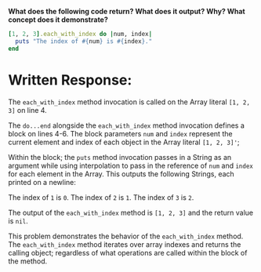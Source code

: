 **What does the following code return? What does it output? Why? What concept does it demonstrate?**

```ruby
[1, 2, 3].each_with_index do |num, index|
  puts "The index of #{num} is #{index}."
end
```
# Written Response:

The `each_with_index` method invocation is called on the Array literal `[1, 2, 3]` on line 4.

The `do...end` alongside the `each_with_index` method invocation defines a block on lines 4-6. The block parameters `num` and `index` represent the current element and index of each object in the Array literal `[1, 2, 3]'`;

Within the block; the `puts` method invocation passes in a String as an argument while using interpolation to pass in the reference of `num` and `index` for each element in the Array. This outputs the following Strings, each printed on a newline:

The index of `1` is `0`.
The index of `2` is `1`.
The index of `3` is `2`.

The output of the `each_with_index` method is `[1, 2, 3]` and the return value is `nil`.

This problem demonstrates the behavior of the `each_with_index` method. The `each_with_index` method iterates over array indexes and returns the calling object; regardless of what operations are called within the block of the method.

